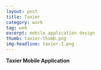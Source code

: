 ```yaml
---
layout: post
title: Taxier
category: work
tag: web
excerpt: mobile application design
thumb: taxier-thumb.png
img-headline: taxier-1.png
---
```


<div class=txt>
<p>
    <strong>Taxier Mobile Application</strong>

</p>



</div>